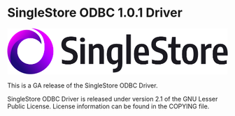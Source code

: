 # SingleStore ODBC 1.0.1 Driver
![logo](singlestore_logo_horizontal_color_on-white_rgb.png)

This is a GA release of the SingleStore ODBC Driver.
 
SingleStore ODBC Driver is released under version 2.1 of the GNU Lesser Public License.
License information can be found in the COPYING file.

